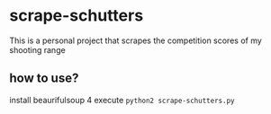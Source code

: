 # scrape-schutters
This is a personal project that scrapes the competition scores of my shooting range

## how to use?
 install beaurifulsoup 4 
 execute `python2 scrape-schutters.py`
